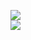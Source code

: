 [![](https://img.shields.io/badge/Made%20With-Github%20Spray-lightgrey.svg?style=for-the-badge&logo=github)](https://github.com/Annihil/github-spray#8980)  
[![](https://i.imgur.com/2DrTn0Z.gif)](https://github.com/Annihil/github-spray)